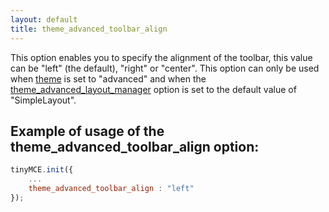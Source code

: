 ```yaml
---
layout: default
title: theme_advanced_toolbar_align
---
```


This option enables you to specify the alignment of the toolbar, this value can be "left" (the default), "right" or "center". This option can only be used when [theme](https://www.tinymce.com/docs-3x/reference/configuration/Configuration3x@theme/) is set to "advanced" and when the [theme_advanced_layout_manager](https://www.tinymce.com/docs-3x/reference/configuration/Configuration3x@theme_advanced_layout_manager/) option is set to the default value of "SimpleLayout".

## Example of usage of the theme_advanced_toolbar_align option:

```js
tinyMCE.init({
	...
	theme_advanced_toolbar_align : "left"
});
```
